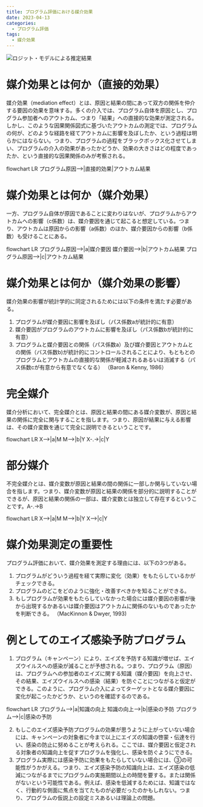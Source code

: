 ```yaml
---
title: プログラム評価における媒介効果
date: 2023-04-13
categories:
  - プログラム評価
tags:
  - 媒介効果
---
```


<script type="module"> import mermaid from 'https://cdn.jsdelivr.net/npm/mermaid@10.0.2/+esm'; mermaid.initialize({ startOnLoad: true }); </script>

![ロジット・モデルによる推定結果]( https://imgloc.com/i/ixGRNb)

# 媒介効果とは何か（直接的効果）
媒介効果（mediation effect）とは、原因と結果の間にあって双方の関係を仲介する要因の効果を意味する。多くの介入では、プログラム自体を原因とし、プログラム参加者へのアウトカム、つまり「結果」への直接的な効果が測定される。しかし、このような因果関係図式に基づいたアウトカムの測定では、プログラムの何が、どのような経路を経てアウトカムに影響を及ぼしたか、という過程は明らかにはならない。つまり、プログラムの過程をブラックボックス化させてしまい、プログラムの介入の効果があったかどうか、効果の大きさはどの程度であったか、という直接的な因果関係のみが考察される。

<div class="mermaid">
flowchart LR
    プログラム原因-->|直接的効果|アウトカム結果
</div>

# 媒介効果とは何か（媒介効果）

一方、プログラム自体が原因であることに変わりはないが、プログラムからアウトカムへの影響（c係数）は、媒介要因を通じて起こると想定している。つまり、アウトカムは原因からの影響（a係数）のほか、媒介要因からの影響（b係数）も受けることにある。

<div class="mermaid">
flowchart LR
    プログラム原因-->|a|媒介要因
    媒介要因-->|b|アウトカム結果
    プログラム原因-->|c|アウトカム結果
</div>

# 媒介効果とは何か（媒介効果の影響）
媒介効果の影響が統計学的に同定されるためには以下の条件を満たす必要がある。
1. プログラムが媒介要因に影響を及ぼし（パス係数aが統計的に有意）
2. 媒介要因がプログラムのアウトカムに影響を及ぼし（パス係数bが統計的に有意）
3. プログラムと媒介要因との関係（パス係数a）及び媒介要因とアウトカムとの関係（バス係数b)が統計的にコントロールされることにより、もともとのプログラムとアウトカムの直接的な関係が軽減されるあるいは消滅する（パス係数cが有意から有意でなくなる）
（Baron & Kenny, 1986）

# 完全媒介
媒介分析において、完全媒介とは、原因と結果の間にある媒介変数が、原因と結果の関係に完全に関与することを指します。つまり、原因が結果に与える影響は、その媒介変数を通じて完全に説明できるということです。

<div class="mermaid">
flowchart LR
    X-->|a|M
    M-->|b|Y
    X-.->|c|Y
</div>


# 部分媒介
不完全媒介とは、媒介変数が原因と結果の間の関係に一部しか関与していない場合を指します。つまり、媒介変数が原因と結果の関係を部分的に説明することができるが、原因と結果の関係の一部は、媒介変数とは独立して存在するということです。A-.->B

<div class="mermaid">
flowchart LR
    X-->|a|M
    M-->|b|Y
    X-->|c|Y
</div>


# 媒介効果測定の重要性
プログラム評価において、媒介効果を測定する理由には、以下の3つがある。
1. プログラムがどういう過程を経て実際に変化（効果）をもたらしているかがチェックできる。
2. プログラムのどこをどのように強化・改善すべきかを知ることができる。
3. もしプログラムが効果をもたらしていなかった場合には媒介要因の影響が後から出現するかあるいは媒介要因はアウトカムに関係のないものであったかを判断できる。
（MacKinnon & Dwyer, 1993)

# 例としてのエイズ感染予防プログラム
1. プログラム（キャンペーン）により、エイズを予防する知識が増せば、エイズウイルスへの感染が減ることが予想される。つまり、プログラム（原因）は、プログラムへの参加者のエイズに関する知識（媒介要因）を向上させ、その結果、エイズウイルスへの感染（結果）を防ぐことにつながると仮定ができる。このように、プログラム介入によってターゲットとなる媒介要因に変化が起こったかどうか、というのを確認するのである。
<div class="mermaid">
flowchart LR
    プログラム-->|a|知識の向上
    知識の向上-->|b|感染の予防
    プログラム-->|c|感染の予防
</div>

2. もしこのエイズ感染予防プログラムの効果が思うように上がっていない場合には、キャンペーンの対象者に今まで以上にエイズの知識の啓蒙・伝達を行い、感染の防止に努めることが考えられる。ここでは、媒介要因と仮定される対象者の知識向上を促すプログラムを強化し、感染を防ぐようにできる。
3. プログラム実際には感染予防に効果をもたらしていない場合には、③の可能性がうかがえる。つまり、エイズ感染予防の知識向上は、エイズ感染の低減につながるまでにプログラムの実施期間以上の時間を要する。または関係がないという可能性である。例えば、感染を低減するためには、知識ではなく、行動的な側面に焦点を当てたものが必要だったのかもしれない。つまり、プログラムの仮説上の設定ミスあるいは理論上の問題。